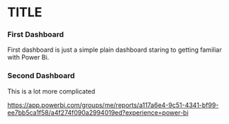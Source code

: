 
# TITLE

### First Dashboard
First dashboard is just a simple plain dashboard staring to getting familiar with Power Bi.

### Second Dashboard
This is a lot more complicated

https://app.powerbi.com/groups/me/reports/a117a6e4-9c51-4341-bf99-ee7bb5ca1f58/a4f274f090a2994019ed?experience=power-bi
